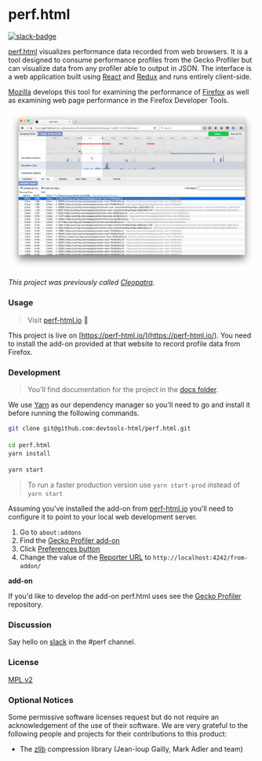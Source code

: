 # perf.html

[![slack-badge]][slack]

[perf.html] visualizes performance data recorded from web browsers. It is a tool designed to consume performance profiles from the Gecko Profiler but can visualize data from any profiler able to output in JSON. The interface is a web application built using [React] and [Redux] and runs entirely client-side.

[Mozilla] develops this tool for examining the performance of [Firefox] as well as examining web page performance in the Firefox Developer Tools.

![](./screenshot.png?raw=true)

_This project was previously called [Cleopatra]._

### Usage

> Visit [perf-html.io](https://perf-html.io/) :rocket:

This project is live on [https://perf-html.io/](https://perf-html.io/). You need to install the add-on provided at that website to record profile data from Firefox.

### Development

> You'll find documentation for the project in the [docs folder](./docs).

We use [Yarn](http://yarnpkg.com/) as our dependency manager so you'll need to
go and install it before running the following commands.

```bash
git clone git@github.com:devtools-html/perf.html.git

cd perf.html
yarn install

yarn start
```

> To run a faster production version use `yarn start-prod` instead of `yarn start`

Assuming you've installed the add-on from [perf-html.io](https://perf-html.io/) you'll need to configure it to point to your local web development server.

 1. Go to `about:addons`
 2. Find the [Gecko Profiler add-on](https://cloud.githubusercontent.com/assets/2134/23817925/d02e5620-05ab-11e7-90dc-f28545d32dde.png)
 3. Click [Preferences button](https://cloud.githubusercontent.com/assets/2134/23817941/ea20d800-05ab-11e7-8e0f-aa4558fe2b1b.png)
 4. Change the value of the [Reporter URL](https://cloud.githubusercontent.com/assets/2134/23817954/00ad2ba0-05ac-11e7-8814-1dda83a45d43.png) to `http://localhost:4242/from-addon/`

**add-on**

If you'd like to develop the add-on perf.html uses see the [Gecko Profiler] repository.

### Discussion

Say hello on [slack] in the #perf channel.

### License

[MPL v2](./LICENSE)

### Optional Notices

Some permissive software licenses request but do not require an acknowledgement of the use of their software. We are very grateful to the following people and projects for their contributions to this product:

* The [zlib] compression library (Jean-loup Gailly, Mark Adler and team)

[slack-badge]: https://devtools-html-slack.herokuapp.com/badge.svg
[slack]: https://devtools-html-slack.herokuapp.com/

[perf.html]:https://perf-html.io/
[React]:https://facebook.github.io/react/
[Redux]:http://redux.js.org/
[Mozilla]:https://www.mozilla.org/
[Firefox]:https://www.mozilla.org/firefox/
[Cleopatra]: https://github.com/mozilla/cleopatra
[Gecko Profiler]: https://github.com/devtools-html/Gecko-Profiler-Addon
[zlib]: http://www.zlib.net/
